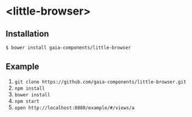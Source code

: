 # &lt;little-browser&gt;

## Installation

```bash
$ bower install gaia-components/little-browser
```

## Example

1. `git clone https://github.com/gaia-components/little-browser.git`
2. `npm install`
3. `bower install`
4. `npm start`
5. `open http://localhost:8080/example/#/views/a`
